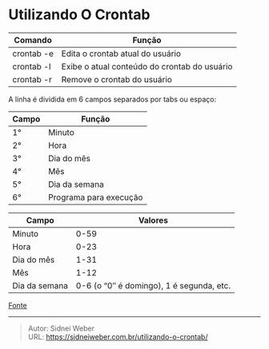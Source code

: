 # Utilizando O Crontab

| Comando | Função |
|---|---|
| crontab -e | Edita o crontab atual do usuário |
| crontab -l | Exibe o atual conteúdo do crontab do usuário |
| crontab -r | Remove o crontab do usuário |


A linha é dividida em 6 campos separados por tabs ou espaço:

| Campo | Função |
|---|---|
| 1° | Minuto |
| 2° | Hora |
| 3° | Dia do mês |
| 4° | Mês |
| 5° | Dia da semana |
| 6° | Programa para execução |

| Campo | Valores |
|---|---|
| Minuto | 0-59 |
| Hora | 0-23 |
| Dia do mês | 1-31 |
| Mês | 1-12 |
| Dia da semana | 0-6 (o “0″ é domingo), 1 é segunda, etc. |
      
[Fonte](http://www.devin.com.br/crontab/)      

---

> Autor: Sidnei Weber  
> URL: https://sidneiweber.com.br/utilizando-o-crontab/  

